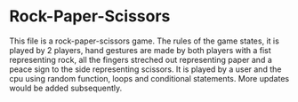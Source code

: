 # Rock-Paper-Scissors
This file is a rock-paper-scissors game.
The rules of the game states, it is played by 2 players, hand gestures are made by both players with a fist representing rock, all the fingers streched out representing paper and a peace sign to the side representing scissors.
It is played by a user and the cpu using random function, loops and conditional statements.
More updates would be added subsequently.
